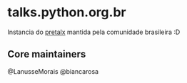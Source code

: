 # talks.python.org.br

Instancia do [pretalx](https://pretalx.com/) mantida pela comunidade brasileira :D 

## Core maintainers

@LanusseMorais
@biancarosa
